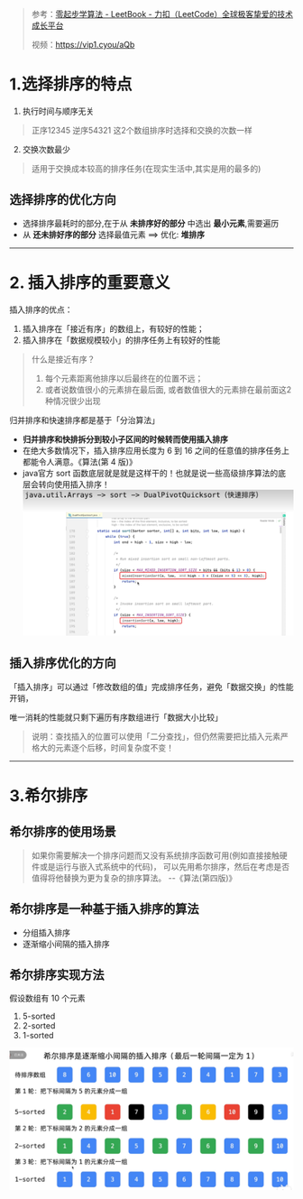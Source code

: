 > 参考：[零起步学算法 - LeetBook - 力扣（LeetCode）全球极客挚爱的技术成长平台](https://leetcode.cn/leetbook/read/learning-algorithms-with-leetcode/xs6vc5/)
>
> 视频：https://vip1.cyou/aQb



# 1.选择排序的特点
1. 执行时间与顺序无关    
> 正序12345  逆序54321  这2个数组排序时选择和交换的次数一样
2. 交换次数最少
> 适用于交换成本较高的排序任务(在现实生活中,其实是用的最多的)

## 选择排序的优化方向
- 选择排序最耗时的部分,在于从 **未排序好的部分** 中选出 **最小元素**,需要遍历
- 从 **还未排好序的部分** 选择最值元素 ==> 优化: **堆排序**

---



# 2. 插入排序的重要意义

插入排序的优点：
1. 插入排序在「接近有序」的数组上，有较好的性能；
2. 插入排序在「数据规模较小」的排序任务上有较好的性能
> 什么是接近有序？ 
> 1. 每个元素距离他排序以后最终在的位置不远；
> 2. 或者说数值很小的元素排在最后面, 或者数值很大的元素排在最前面这2种情况很少出现

归并排序和快速排序都是基于「分治算法」
- **归并排序和快排拆分到较小子区间的时候转而使用插入排序**
- 在绝大多数情况下，插入排序应用长度为 6 到 16 之间的任意值的排序任务上都能令人满意。《算法(第 4 版)》
- java官方 sort 函数底层就是就是这样干的！也就是说一些高级排序算法的底层会转向使用插入排序！
![](.基础排序算法_images/java快排代码.png)

## 插入排序优化的方向
「插入排序」可以通过「修改数组的值」完成排序任务，避免「数据交换」的性能开销，

唯一消耗的性能就只剩下遍历有序数组进行「数据大小比较」

> 说明：查找插入的位置可以使用「二分查找」，但仍然需要把比插入元素严格大的元素逐个后移，时间复杂度不变！

---



# 3.希尔排序

## 希尔排序的使用场景

>如果你需要解决一个排序问题而又没有系统排序函数可用(例如直接接触硬件或是运行与嵌入式系统中的代码)，
可以先用希尔排序，然后在考虑是否值得将他替换为更为复杂的排序算法。 --《算法(第四版)》


## 希尔排序是一种基于插入排序的算法
- 分组插入排序
- 逐渐缩小间隔的插入排序

## 希尔排序实现方法
假设数组有 10 个元素
1. 5-sorted
2. 2-sorted
3. 1-sorted

![](.基础排序算法_images/希尔排序.png)



